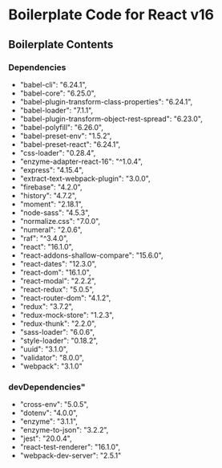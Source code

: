 # Boilerplate Code for React v16

## Boilerplate Contents

### Dependencies

* "babel-cli": "6.24.1",
* "babel-core": "6.25.0",
* "babel-plugin-transform-class-properties": "6.24.1",
* "babel-loader": "7.1.1",
* "babel-plugin-transform-object-rest-spread": "6.23.0",
* "babel-polyfill": "6.26.0",
* "babel-preset-env": "1.5.2",
* "babel-preset-react": "6.24.1",
* "css-loader": "0.28.4",
* "enzyme-adapter-react-16": "^1.0.4",
* "express": "4.15.4",
* "extract-text-webpack-plugin": "3.0.0",
* "firebase": "4.2.0",
* "history": "4.7.2",
* "moment": "2.18.1",
* "node-sass": "4.5.3",
* "normalize.css": "7.0.0",
* "numeral": "2.0.6",
* "raf": "^3.4.0",
* "react": "16.1.0",
* "react-addons-shallow-compare": "15.6.0",
* "react-dates": "12.3.0",
* "react-dom": "16.1.0",
* "react-modal": "2.2.2",
* "react-redux": "5.0.5",
* "react-router-dom": "4.1.2",
* "redux": "3.7.2",
* "redux-mock-store": "1.2.3",
* "redux-thunk": "2.2.0",
* "sass-loader": "6.0.6",
* "style-loader": "0.18.2",
* "uuid": "3.1.0",
* "validator": "8.0.0",
* "webpack": "3.1.0"

### devDependencies"

* "cross-env": "5.0.5",
* "dotenv": "4.0.0",
* "enzyme": "3.1.1",
* "enzyme-to-json": "3.2.2",
* "jest": "20.0.4",
* "react-test-renderer": "16.1.0",
* "webpack-dev-server": "2.5.1"